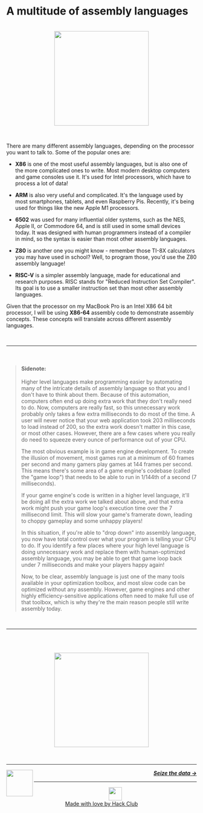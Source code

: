 # A multitude of assembly languages

<p align="center">
  <br />
  <img height="250" src="https://cloud-kg18p3n25-hack-club-bot.vercel.app/0multitude.png">
</p>
<br />

There are many different assembly languages, depending on the processor you want to talk to. Some of the popular ones are:

- **X86** is one of the most useful assembly languages, but is also one of the more complicated ones to write. Most modern desktop computers and game consoles use it. It's used for Intel processors, which have to process a lot of data!

- **ARM** is also very useful and complicated. It's the language used by most smartphones, tablets, and even Raspberry Pis. Recently, it's being used for things like the new Apple M1 processors.

- **6502** was used for many influential older systems, such as the NES, Apple II, or Commodore 64, and is still used in some small devices today. It was designed with human programmers instead of a compiler in mind, so the syntax is easier than most other assembly languages.

- **Z80** is another one you might know - remember those TI-8X calculators you may have used in school? Well, to program those, you'd use the Z80 assembly language!

- **RISC-V** is a simpler assembly language, made for educational and research purposes. RISC stands for "Reduced Instruction Set Compiler". Its goal is to use a smaller instruction set than most other assembly languages.

Given that the processor on my MacBook Pro is an Intel X86 64 bit processor, I will be using **X86-64** assembly code to demonstrate assembly concepts. These concepts will translate across different assembly languages.

<br />

---

<br />

> #### Sidenote:
>
> Higher level languages make programming easier by automating many of the intricate details of assembly language so that you and I don't have to think about them. Because of this automation, computers often end up doing extra work that they don't really need to do. Now, computers are really fast, so this unnecessary work probably only takes a few extra milliseconds to do most of the time. A user will never notice that your web application took 203 milliseconds to load instead of 200, so the extra work doesn't matter in this case, or most other cases. However, there are a few cases where you really do need to squeeze every ounce of performance out of your CPU.
>
> The most obvious example is in game engine development. To create the illusion of movement, most games run at a minimum of 60 frames per second and many gamers play games at 144 frames per second. This means there's some area of a game engine's codebase (called the "game loop") that needs to be able to run in 1/144th of a second (7 milliseconds).
>
> If your game engine's code is written in a higher level language, it'll be doing all the extra work we talked about above, and that extra work might push your game loop's execution time over the 7 millisecond limit. This will slow your game's framerate down, leading to choppy gameplay and some unhappy players!
>
> In this situation, if you're able to "drop down" into assembly language, you now have total control over what your program is telling your CPU to do. If you identify a few places where your high level language is doing unnecessary work and replace them with human-optimized assembly language, you may be able to get that game loop back under 7 milliseconds and make your players happy again!
>
> Now, to be clear, assembly language is just one of the many tools available in your optimization toolbox, and most slow code can be optimized without any assembly. However, game engines and other highly efficiency-sensitive applications often need to make full use of that toolbox, which is why they're the main reason people still write assembly today.

<br />

---

<br />

<p align="center">
  <br />
  <img width="250" src="https://cloud-asomlih8p-hack-club-bot.vercel.app/0toolbox.png" />
</p>

<br />

---

<a href="/guide/cpu/physical-world.md">
  <picture>
    <source media="(prefers-color-scheme: dark)" srcset="https://cloud-c4m75tmer-hack-club-bot.vercel.app/0back.svg">
    <img align="left" width="70" src="https://cloud-c4m75tmer-hack-club-bot.vercel.app/0back.svg" />
  </picture>
</a>

<p align="right">
  <em>
    <b>
      <a href="/guide/writing-code/data.md">
        Seize the data →
      </a>
    </b>
  </em>
</p>

---

<p align="center">
  <a href="https://hackclub.com/">
    <img width="35" src="https://cloud-l0g1cgz4b-hack-club-bot.vercel.app/0h.png"><br/>
    Made with love by Hack Club
  </a>
</p>

